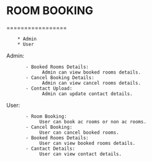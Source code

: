 # ROOM BOOKING
=================

        * Admin
        * User
        
Admin:
   
           - Booked Rooms Details:
                 Admin can view booked rooms details.
           - Cancel Booking Details:
                 Admin can view cancel rooms details.
           - Contact Upload:
                 Admin can update contact details.

User:        

           - Room Booking:
                User can book ac rooms or non ac rooms.
           - Cancel Booking:
                User can cancel booked rooms.
           - Booked Rooms Details:
                User can view booked rooms details.
           - Cantact Details:
                User can view contact details.
         
           
